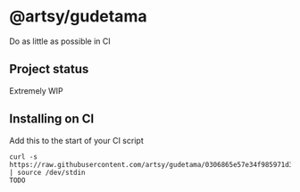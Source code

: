 # @artsy/gudetama

Do as little as possible in CI

## Project status

Extremely WIP

## Installing on CI

Add this to the start of your CI script

<!-- the_installation_command_is_on_the_next_line -->
    curl -s https://raw.githubusercontent.com/artsy/gudetama/0306865e57e34f985971d33f33382d579e81d57f/install.sh | source /dev/stdin
    TODO
